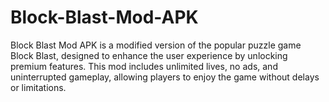 # Block-Blast-Mod-APK
Block Blast Mod APK is a modified version of the popular puzzle game Block Blast, designed to enhance the user experience by unlocking premium features. This mod includes unlimited lives, no ads, and uninterrupted gameplay, allowing players to enjoy the game without delays or limitations.
